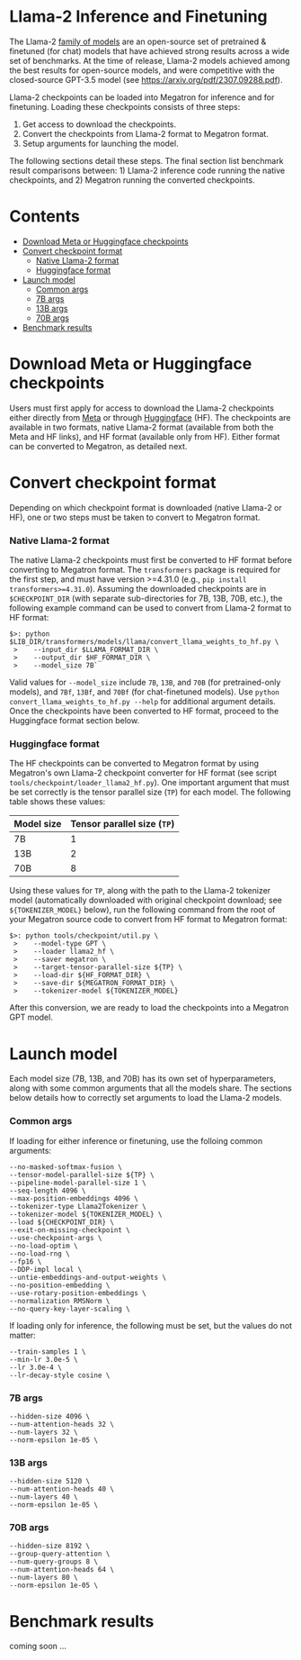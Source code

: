 # Llama-2 Inference and Finetuning

The Llama-2 [family of models](https://ai.meta.com/llama/) are an open-source set of pretrained & finetuned (for chat) models that have achieved strong results across a wide set of benchmarks. At the time of release, Llama-2 models achieved among the best results for open-source models, and were competitive with the closed-source GPT-3.5 model (see https://arxiv.org/pdf/2307.09288.pdf).

Llama-2 checkpoints can be loaded into Megatron for inference and for finetuning. Loading these checkpoints consists of three steps:

1. Get access to download the checkpoints.
2. Convert the checkpoints from Llama-2 format to Megatron format.
3. Setup arguments for launching the model.

The following sections detail these steps. The final section list benchmark result comparisons between: 1) Llama-2 inference code running the native checkpoints, and 2) Megatron running the converted checkpoints.

# Contents
  * [Download Meta or Huggingface checkpoints](#download-meta-or-huggingface-checkpoints)
  * [Convert checkpoint format](#convert-checkpoint-format)
    * [Native Llama-2 format](#native-llama-2-format)
    * [Huggingface format](#huggingface-format)
  * [Launch model](#launch-model)
    * [Common args](#common-args)
    * [7B args](#7b-args)
    * [13B args](#13b-args)
    * [70B args](#70b-args)
  * [Benchmark results](#benchmark-results)

# Download Meta or Huggingface checkpoints

Users must first apply for access to download the Llama-2 checkpoints either directly from [Meta](https://ai.meta.com/resources/models-and-libraries/llama-downloads/) or through [Huggingface](https://huggingface.co/docs/transformers/main/model_doc/llama2) (HF). The checkpoints are available in two formats, native Llama-2 format (available from both the Meta and HF links), and HF format (available only from HF). Either format can be converted to Megatron, as detailed next.

# Convert checkpoint format

Depending on which checkpoint format is downloaded (native Llama-2 or HF), one or two steps must be taken to convert to Megatron format.

### Native Llama-2 format

The native Llama-2 checkpoints must first be converted to HF format before converting to Megatron format. The `transformers` package is required for the first step, and must have version >=4.31.0 (e.g., `pip install transformers>=4.31.0`). Assuming the downloaded checkpoints are in `$CHECKPOINT_DIR` (with separate sub-directories for 7B, 13B, 70B, etc.), the following example command can be used to convert from Llama-2 format to HF format:

```
$>: python $LIB_DIR/transformers/models/llama/convert_llama_weights_to_hf.py \
 >    --input_dir $LLAMA_FORMAT_DIR \
 >    --output_dir $HF_FORMAT_DIR \
 >    --model_size 7B`
```

Valid values for `--model_size` include `7B`, `13B`, and `70B` (for pretrained-only models), and `7Bf`, `13Bf`, and `70Bf` (for chat-finetuned models). Use `python convert_llama_weights_to_hf.py --help` for additional argument details. Once the checkpoints have been converted to HF format, proceed to the Huggingface format section below.

### Huggingface format

The HF checkpoints can be converted to Megatron format by using Megatron's own Llama-2 checkpoint converter for HF format (see script `tools/checkpoint/loader_llama2_hf.py`). One important argument that must be set correctly is the tensor parallel size (`TP`) for each model. The following table shows these values:

| Model size | Tensor parallel size (`TP`) |
| ---------- | --------------------------- |
|  7B        | 1                           |
| 13B        | 2                           |
| 70B        | 8                           |

Using these values for `TP`, along with the path to the Llama-2 tokenizer model (automatically downloaded with original checkpoint download; see `${TOKENIZER_MODEL}` below), run the following command from the root of your Megatron source code to convert from HF format to Megatron format:

```
$>: python tools/checkpoint/util.py \
 >    --model-type GPT \
 >    --loader llama2_hf \
 >    --saver megatron \
 >    --target-tensor-parallel-size ${TP} \
 >    --load-dir ${HF_FORMAT_DIR} \
 >    --save-dir ${MEGATRON_FORMAT_DIR} \
 >    --tokenizer-model ${TOKENIZER_MODEL}
```

After this conversion, we are ready to load the checkpoints into a Megatron GPT model.

# Launch model

Each model size (7B, 13B, and 70B) has its own set of hyperparameters, along with some common arguments that all the models share. The sections below details how to correctly set arguments to load the Llama-2 models.

### Common args

If loading for either inference or finetuning, use the folloing common arguments:

```
--no-masked-softmax-fusion \
--tensor-model-parallel-size ${TP} \
--pipeline-model-parallel-size 1 \
--seq-length 4096 \
--max-position-embeddings 4096 \
--tokenizer-type Llama2Tokenizer \
--tokenizer-model ${TOKENIZER_MODEL} \
--load ${CHECKPOINT_DIR} \
--exit-on-missing-checkpoint \
--use-checkpoint-args \
--no-load-optim \
--no-load-rng \
--fp16 \
--DDP-impl local \
--untie-embeddings-and-output-weights \
--no-position-embedding \
--use-rotary-position-embeddings \
--normalization RMSNorm \
--no-query-key-layer-scaling \
```

If loading only for inference, the following must be set, but the values do not matter:

```
--train-samples 1 \
--min-lr 3.0e-5 \
--lr 3.0e-4 \
--lr-decay-style cosine \
```

### 7B args

```
--hidden-size 4096 \
--num-attention-heads 32 \
--num-layers 32 \
--norm-epsilon 1e-05 \
```

### 13B args

```
--hidden-size 5120 \
--num-attention-heads 40 \
--num-layers 40 \
--norm-epsilon 1e-05 \
```

### 70B args

```
--hidden-size 8192 \
--group-query-attention \
--num-query-groups 8 \
--num-attention-heads 64 \
--num-layers 80 \
--norm-epsilon 1e-05 \
```

# Benchmark results

coming soon ...
